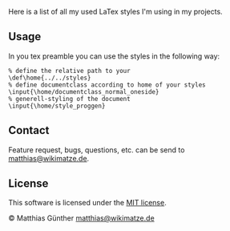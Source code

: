 Here is a list of all my used LaTex styles I'm using in my projects.


## Usage

In you tex preamble you can use the styles in the following way:

    % define the relative path to your
    \def\home{../../styles}
    % define documentclass according to home of your styles
    \input{\home/documentclass_normal_oneside}
    % generell-styling of the document
    \input{\home/style_proggen}


## Contact

Feature request, bugs, questions, etc. can be send to <matthias@wikimatze.de>.


## License

This software is licensed under the [MIT license][mit].

© Matthias Günther <matthias@wikimatze.de>

[mit]: http://en.wikipedia.org/wiki/MIT_License
